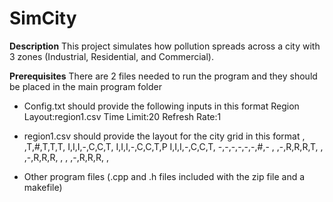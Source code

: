 # SimCity

**Description**
This project simulates how pollution spreads across a city with 3 zones (Industrial, Residential, and Commercial).

**Prerequisites**
There are 2 files needed to run the program and they should be placed in the main program folder

- Config.txt should provide the following inputs in this format
Region Layout:region1.csv
Time Limit:20
Refresh Rate:1


- region1.csv should provide the layout for the city grid in this format
, ,T,#,T,T,T, 
I,I,I,-,C,C,T, 
I,I,I,-,C,C,T,P
I,I,I,-,C,C,T, 
-,-,-,-,-,-,#,-
 , ,-,R,R,R,T, 
 , ,-,R,R,R, , 
 , ,-,R,R,R, , 

- Other program files (.cpp and .h files included with the zip file and a makefile)


